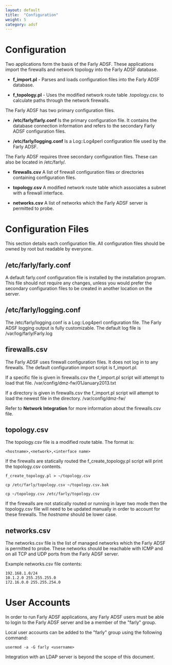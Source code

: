 ```yaml
---
layout: default
title:  "Configuration"
weight: 5
category: adsf
---
```

# Configuration

Two applications form the basis of the Farly ADSF. These applications import the firewalls and network topology into the Farly ADSF database.

* **f_import.pl**  - Parses and loads configuration files into the Farly ADSF database.

* **f_topology.pl**  - Uses the modified network route table .topology.csv. to calculate paths through the network firewalls.

The Farly ADSF has two primary configuration files.

* **/etc/farly/farly.conf**  Is the primary configuration file. It contains the database connection information and refers to the secondary Farly ADSF configuration files.

* **/etc/farly/logging.conf** Is a Log::Log4perl configuration file used by the Farly ADSF.

The Farly ADSF requires three secondary configuration files. These can also be located in /etc/farly/.

* **firewalls.csv** A list of firewall configuration files or directories containing configuration files.

* **topology.csv** A modified network route table which associates a subnet with a firewall interface.

* **networks.csv** A list of networks which the Farly ADSF server is permitted to probe.

# Configuration Files

This section details each configuration file.  All configuration files should be owned by root but readable by everyone.

## /etc/farly/farly.conf
A default farly.conf configuration file is installed by the installation program.  This file should not require any changes, unless you would prefer the secondary configuration files to be created in another location on the server.

## /etc/farly/logging.conf

The /etc/farly/logging.conf is a Log::Log4perl configuration file. The Farly ADSF logging output is fully customizable. The default log file is /var/log/farly/Farly.log

## firewalls.csv

The Farly ADSF uses firewall configuration files. It does not log in to any firewalls. 
The default configuration import script is f_import.pl.

If a specific file is given in firewalls.csv the f_import.pl script will attempt to load that file.
/var/config/dmz-fw/01January2013.txt

If a directory is given in firewalls.csv the f_import.pl script will attempt to load the newest file in the directory.
/var/config/dmz-fw/

Refer to **Network Integration** for more information about the firewalls.csv file.

## topology.csv

The topology.csv file is a modified route table. The format is:

    <hostname>,<network>,<interface name>

If the firewalls are statically routed the f_create_topology.pl script will print the topology.csv contents. 

    f_create_topology.pl > ~/topology.csv
    
    cp /etc/farly/topology.csv ~/topology.csv.bak
    
    cp ~/topology.csv /etc/farly/topology.csv

If the firewalls are not statically routed or running in layer two mode then the topology.csv file will need to be updated manually in order to account for these firewalls.
The *hostname* should be lower case.

## networks.csv

The networks.csv file is the list of managed networks which the Farly ADSF is permitted to probe. These networks should be reachable with ICMP and on all TCP and UDP ports from the Farly ADSF server.

Example networks.csv file contents:

    192.168.1.0/24
    10.1.2.0 255.255.255.0
    172.16.0.0 255.255.254.0

# User Accounts

In order to run Farly ADSF applications, any Farly ADSF users must be able to login to the Farly ADSF server and be a member of the "farly" group.

Local user accounts can be added to the "farly" group using the following command:

    usermod -a -G farly <username>

Integration with an LDAP server is beyond the scope of this document.

